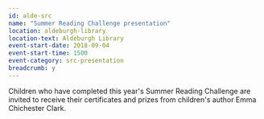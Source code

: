```yaml
---
id: alde-src
name: "Summer Reading Challenge presentation"
location: aldeburgh-library
location-text: Aldeburgh Library
event-start-date: 2018-09-04
event-start-time: 1500
event-category: src-presentation
breadcrumb: y
---
```


Children who have completed this year's Summer Reading Challenge are invited to receive their certificates and prizes from children's author Emma Chichester Clark.

